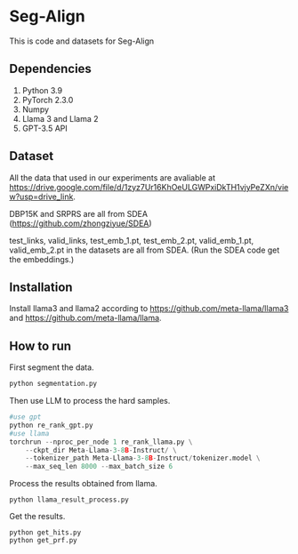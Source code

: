 # Seg-Align

This is code and datasets for Seg-Align

## Dependencies

1. Python 3.9
2. PyTorch 2.3.0
3. Numpy
4. Llama 3 and Llama 2
5. GPT-3.5 API 

## Dataset

All the data that used in our experiments are avaliable at https://drive.google.com/file/d/1zyz7Ur16KhOeULGWPxiDkTH1vjyPeZXn/view?usp=drive_link.

DBP15K and SRPRS are all from SDEA (https://github.com/zhongziyue/SDEA)

test_links, valid_links, test_emb_1.pt, test_emb_2.pt, valid_emb_1.pt, valid_emb_2.pt in the datasets are all from SDEA. (Run the SDEA code get the embeddings.) 


## Installation

Install llama3 and llama2 according to https://github.com/meta-llama/llama3 and https://github.com/meta-llama/llama.

## How to run

First segment the data.

```python
python segmentation.py
```

Then use LLM to process the hard samples.

```python
#use gpt
python re_rank_gpt.py
#use llama
torchrun --nproc_per_node 1 re_rank_llama.py \
    --ckpt_dir Meta-Llama-3-8B-Instruct/ \
    --tokenizer_path Meta-Llama-3-8B-Instruct/tokenizer.model \
    --max_seq_len 8000 --max_batch_size 6
```

Process the results obtained from llama.

```
python llama_result_process.py
```

Get the results.

```
python get_hits.py
python get_prf.py
```

